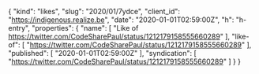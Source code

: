 {
  "kind": "likes",
  "slug": "2020/01/7ydce",
  "client_id": "https://indigenous.realize.be",
  "date": "2020-01-01T02:59:00Z",
  "h": "h-entry",
  "properties": {
    "name": [
      "Like of https://twitter.com/CodeSharePaul/status/1212179158555660289"
    ],
    "like-of": [
      "https://twitter.com/CodeSharePaul/status/1212179158555660289"
    ],
    "published": [
      "2020-01-01T02:59:00Z"
    ],
    "syndication": [
      "https://twitter.com/CodeSharePaul/status/1212179158555660289"
    ]
  }
}
